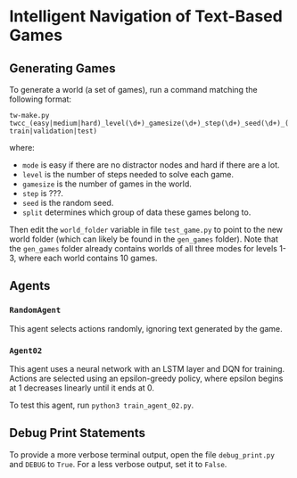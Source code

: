 # Intelligent Navigation of Text-Based Games


## Generating Games

To generate a world (a set of games), run a command matching the following format:

`tw-make.py twcc_(easy|medium|hard)_level(\d+)_gamesize(\d+)_step(\d+)_seed(\d+)_(train|validation|test)`

where:
- `mode` is easy if there are no distractor nodes and hard if there are a lot.
- `level` is the number of steps needed to solve each game.
- `gamesize` is the number of games in the world.
- `step` is ???.
- `seed` is the random seed.
- `split` determines which group of data these games belong to.

Then edit the `world_folder` variable in file `test_game.py` to point to the new world folder (which can likely be found in the `gen_games` folder). Note that the `gen_games` folder already contains worlds of all three modes for levels 1-3, where each world contains 10 games.


## Agents

### `RandomAgent`

This agent selects actions randomly, ignoring text generated by the game.

### `Agent02`

This agent uses a neural network with an LSTM layer and DQN for training. Actions are selected using an epsilon-greedy policy, where epsilon begins at 1 decreases linearly until it ends at 0.

To test this agent, run `python3 train_agent_02.py`.


## Debug Print Statements

To provide a more verbose terminal output, open the file `debug_print.py` and `DEBUG` to `True`. For a less verbose output, set it to `False`.
